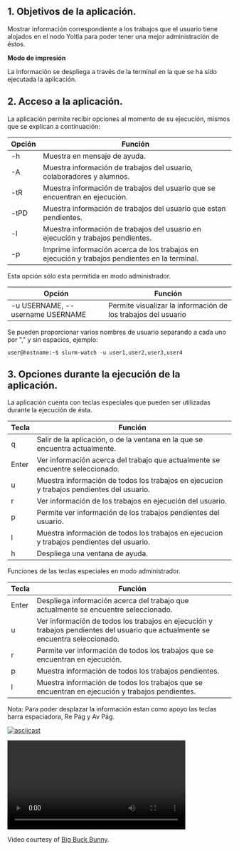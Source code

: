 
## 1. Objetivos de la aplicación.

Mostrar información correspondiente a los trabajos que el usuario tiene alojados en el nodo Yoltla para poder tener una mejor administración de éstos. 

**Modo de impresión**

La información se despliega a través de la terminal en la que se ha sido ejecutada la aplicación.


## 2. Acceso a la aplicación.

La aplicación permite recibir opciones al momento de su ejecución, mismos que se explican a continuación:

|Opción | Función | 
| ------ | ------ |
| -h | Muestra en mensaje de ayuda. |
| -A | Muestra información de trabajos del usuario, colaboradores y alumnos. |
|-tR | Muestra información de trabajos del usuario que se encuentran en ejecución. |
|-tPD | Muestra información de trabajos del usuario que estan pendientes. |
|-l | Muestra información de trabajos del usuario en ejecución y trabajos pendientes. |
|-p | Imprime información acerca de los trabajos en ejecución y trabajos pendientes en la terminal. |

Esta opción sólo esta permitida en modo administrador. 

| Opción | Función |
| ------ | ------ |
| -u USERNAME, --username USERNAME | Permite visualizar la información de los trabajos del usuario <USERNAME> |

Se pueden proporcionar varios nombres de usuario separando a cada uno por "," y sin espacios, ejemplo:

`
user@hostname:~$ slurm-watch -u user1,user2,user3,user4
`

## 3. Opciones durante la ejecución de la aplicación.

La aplicación cuenta con teclas especiales que pueden ser utilizadas durante la ejecución de ésta.  

| Tecla | Función | 
| ------ | ------ |
| q | Salir de la aplicación, o de la ventana en la que se encuentra actualmente. |
| Enter | Ver información acerca del trabajo que actualmente se encuentre seleccionado.|
| u | Muestra información de todos los trabajos en ejecucion y trabajos pendientes del usuario. |
| r | Ver información de los trabajos en ejecución del usuario.|
| p | Permite ver información de los trabajos pendientes del usuario. |
| l | Muestra información de todos los trabajos en ejecucion y trabajos pendientes del usuario. | 
| h	| Despliega una ventana de ayuda. |


Funciones de las teclas especiales en modo administrador.

| Tecla | Función |
| ------- | ------- |
| Enter | Despliega información acerca del trabajo que actualmente se encuentre seleccionado.|
| u | Ver información de todos los trabajos en ejecución y trabajos pendientes del usuario que actualmente se encuentra seleccionado. |
| r | Permite ver información de todos los trabajos que se encuentran en ejecución. |
| p | Muestra información de todos los trabajos pendientes. |
| l | Muestra información de todos los trabajos que se encuentran en ejecución y trabajos pendientes. |

Nota:
Para poder desplazar la información estan como apoyo las teclas barra espaciadora, Re Pág y Av Pág.


[![asciicast](https://asciinema.org/a/7ErMb7TN31zE5I1VdCsTFB1x4.png)](https://asciinema.org/a/7ErMb7TN31zE5I1VdCsTFB1x4)


<!DOCTYPE html> 
<html> 
<body> 

<video width="400" controls>
  <source src="mov_bbb.mp4" type="video/mp4">
  <source src="mov_bbb.ogg" type="video/ogg">
  Your browser does not support HTML5 video.
</video>

<p>
Video courtesy of 
<a href="https://asciinema.org/a/7ErMb7TN31zE5I1VdCsTFB1x4" target="_blank">Big Buck Bunny</a>.
</p>

</body> 
</html>



